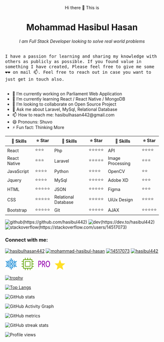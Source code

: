 <div align="center">
<span align="center">Hi there 👋</span>
<span align="center">This is</span>
</div>
<div>
<h1 align="center">Mohammad Hasibul Hasan</h1>
<h6 align="center">I am Full Stack Developer looking to solve real world problems</h6>
</div>
<samp>
I have a passion for learning and sharing my knowledge with others as publicly as possible. If you found value in something I have created, Please feel free to give me some ❤❤ on mail 📫. Feel free to reach out in case you want to just get in touch also.
</samp>

<br />
<br />


<div align="left">
    <ul>
        <li>🔭 I’m currently working on Parliament Web Application</li>
        <li>🌱 I’m currently learning React / React Native / MongoDB</li>
        <li>👯 I’m looking to collaborate on Open Source Project</li>
        <li>💬 Ask me about Laravel, MySql, Relational Database</li>
        <li>📫 How to reach me: hasibulhasan442@gmail.com</li>
        <li>😄 Pronouns: Shuvo</li>
        <li>⚡ Fun fact: Thinking More</li>
    </ul>
</div>
<div align="center">
    <table>
        <thead>
            <tr>
                <th>🔎 Skills</th>
                <th>⭐ Star</th>
                <th>🔎 Skills</th>
                <th>⭐ Star</th>
                <th>🔎 Skills</th>
                <th>⭐ Star</th>
            </tr>
        </thead>
        <tbody>
            <tr>
                <td>React</td>
                <td>⭐⭐⭐</td>
                <td>Php</td>
                <td>⭐⭐⭐⭐⭐</td>
                <td>API</td>
                <td>⭐⭐⭐⭐</td>
            <tr>
            <tr>
                <td>React Native</td>
                <td>⭐⭐⭐</td>
                <td>Laravel</td>
                <td>⭐⭐⭐⭐⭐</td>
                <td>Image Processing </td>
                <td>⭐⭐⭐</td>
            <tr>
            <tr>
                <td>JavaScript</td>
                <td>⭐⭐⭐⭐</td>
                <td>Python</td>
                <td>⭐⭐⭐⭐</td>
                <td>OpenCV </td>
                <td>⭐⭐</td>
            <tr>
            <tr>
                <td>Jquery</td>
                <td>⭐⭐⭐⭐</td>
                <td>MySql</td>
                <td>⭐⭐⭐⭐⭐</td>
                <td>Adobe XD </td>
                <td>⭐⭐⭐</td>
            <tr>
            <tr>
                <td>HTML</td>
                <td>⭐⭐⭐⭐⭐</td>
                <td>JSON</td>
                <td>⭐⭐⭐⭐⭐</td>
                <td>Figma </td>
                <td>⭐⭐⭐</td>
            <tr>
            <tr>
                <td>CSS</td>
                <td>⭐⭐⭐⭐⭐</td>
                <td>Relational Database</td>
                <td>⭐⭐⭐⭐⭐</td>
                <td>UiUx Design </td>
                <td>⭐⭐⭐⭐</td>
            <tr>
            <tr>
                <td>Bootstrap</td>
                <td>⭐⭐⭐⭐⭐</td>
                <td>Git</td>
                <td>⭐⭐⭐⭐⭐</td>
                <td>AJAX </td>
                <td>⭐⭐⭐⭐⭐</td>
            <tr>
        </tbody>
    </table>
</div>




<p>
<img src='https://cdn.jsdelivr.net/npm/simple-icons@3.0.1/icons/github.svg' alt='github' height='20'>(https://github.com/hasibul442) 
<img src='https://cdn.jsdelivr.net/npm/simple-icons@3.0.1/icons/dev-dot-to.svg' alt='dev' height='20'>(https://dev.to/hasibul442) 
<img src='https://cdn.jsdelivr.net/npm/simple-icons@3.0.1/icons/stackoverflow.svg' alt='stackoverflow' height='20'>(https://stackoverflow.com/users/14517073)
</p>

<h3 align="left">Connect with me:</h3>
<p align="left">
<a href="https://twitter.com/hasibulhasan442" target="blank"><img align="center" src="https://raw.githubusercontent.com/rahuldkjain/github-profile-readme-generator/master/src/images/icons/Social/twitter.svg" alt="hasibulhasan442" height="30" width="40" /></a>
<a href="https://linkedin.com/in/mohammad-hasibul-hasan" target="blank"><img align="center" src="https://raw.githubusercontent.com/rahuldkjain/github-profile-readme-generator/master/src/images/icons/Social/linked-in-alt.svg" alt="mohammad-hasibul-hasan" height="30" width="40" /></a>
<a href="https://stackoverflow.com/users/14517073" target="blank"><img align="center" src="https://raw.githubusercontent.com/rahuldkjain/github-profile-readme-generator/master/src/images/icons/Social/stack-overflow.svg" alt="14517073" height="30" width="40" /></a>
<a href="https://dev.to/hasibul442" target="blank"><img align="center" src="https://raw.githubusercontent.com/rahuldkjain/github-profile-readme-generator/master/src/images/icons/Social/dev.svg" alt="hasibul442" height="30" width="40" /></a>
</p>


<a href='https://archiveprogram.github.com/'><img src='https://raw.githubusercontent.com/acervenky/animated-github-badges/master/assets/acbadge.gif' width='40' height='40'></a> <a href='https://docs.github.com/en/developers'><img src='https://raw.githubusercontent.com/acervenky/animated-github-badges/master/assets/devbadge.gif' width='40' height='40'></a> <a href='https://github.com/pricing'><img src='https://raw.githubusercontent.com/acervenky/animated-github-badges/master/assets/pro.gif' width='40' height='40'></a> <a href='https://stars.github.com/'><img src='https://raw.githubusercontent.com/acervenky/animated-github-badges/master/assets/starbadge.gif' width='35' height='35'></a>

[![trophy](https://github-profile-trophy.vercel.app/?username=hasibul442)](https://github.com/ryo-ma/github-profile-trophy)

[![Top Langs](https://github-readme-stats.vercel.app/api/top-langs/?username=hasibul442)](https://github.com/anuraghazra/github-readme-stats)

![GitHub stats](https://github-readme-stats.vercel.app/api?username=hasibul442&show_icons=true&count_private=true)

![GitHub Activity Graph](https://activity-graph.herokuapp.com/graph?username=hasibul442)

![GitHub metrics](https://metrics.lecoq.io/hasibul442)

![GitHub streak stats](https://github-readme-streak-stats.herokuapp.com/?user=hasibul442)

![Profile views](https://gpvc.arturio.dev/hasibul442)
